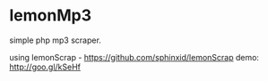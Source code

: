 lemonMp3
========

simple php mp3 scraper.

using lemonScrap - https://github.com/sphinxid/lemonScrap
demo: http://goo.gl/kSeHf
